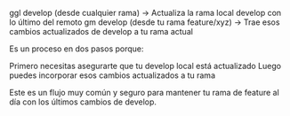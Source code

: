 ggl develop (desde cualquier rama) → Actualiza la rama local develop con lo último del remoto
gm develop (desde tu rama feature/xyz) → Trae esos cambios actualizados de develop a tu rama actual

Es un proceso en dos pasos porque:

Primero necesitas asegurarte que tu develop local está actualizado
Luego puedes incorporar esos cambios actualizados a tu rama

Este es un flujo muy común y seguro para mantener tu rama de feature al día con los últimos cambios de develop.